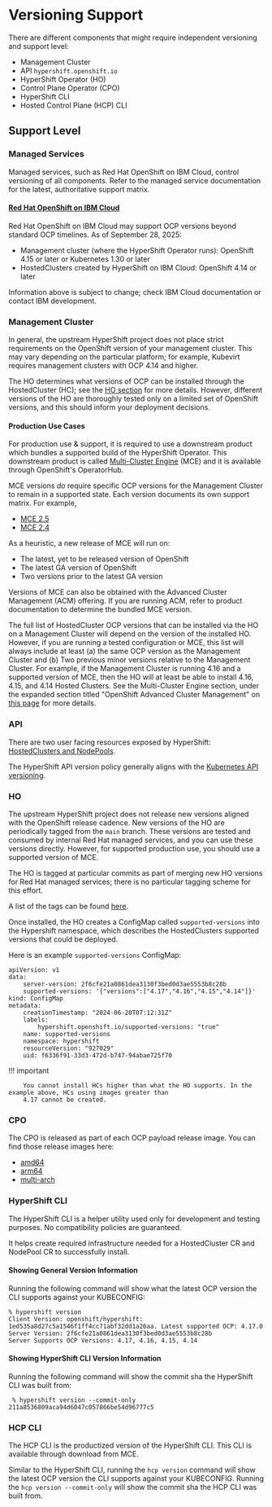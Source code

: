 # Versioning Support
There are different components that might require independent versioning and support level:

- Management Cluster
- API `hypershift.openshift.io`
- HyperShift Operator (HO)
- Control Plane Operator (CPO)
- HyperShift CLI
- Hosted Control Plane (HCP) CLI

## Support Level

### Managed Services
Managed services, such as Red Hat OpenShift on IBM Cloud, control versioning
of all components. Refer to the managed service documentation for the latest,
authoritative support matrix.

#### [Red Hat OpenShift on IBM Cloud](https://cloud.ibm.com/docs/openshift?topic=openshift-openshift_versions)

Red Hat OpenShift on IBM Cloud may support OCP versions beyond standard
OCP timelines. As of September 28, 2025:
- Management cluster (where the HyperShift Operator runs): OpenShift 4.15 or later or Kubernetes 1.30 or later
- HostedClusters created by HyperShift on IBM Cloud: OpenShift 4.14 or later

Information above is subject to change; check IBM Cloud documentation or
contact IBM development.

### Management Cluster
In general, the upstream HyperShift project does not place strict requirements on the OpenShift version of your 
management cluster. This may vary depending on the particular platform; for example, Kubevirt requires management 
clusters with OCP 4.14 and higher.

The HO determines what versions of OCP can be installed through the HostedCluster (HC); see the [HO section](#ho) for 
more details. However, different versions of the HO are thoroughly tested only on a limited set of OpenShift versions, 
and this should inform your deployment decisions.

#### Production Use Cases
For production use & support, it is required to use a downstream product which bundles a supported build of the 
HyperShift Operator. This downstream product is called [Multi-Cluster Engine](https://docs.openshift.com/container-platform/4.16/architecture/mce-overview-ocp.html) (MCE) and it is available through 
OpenShift's OperatorHub. 

MCE versions _do_ require specific OCP versions for the Management Cluster to remain in a supported state. 
Each version documents its own support matrix. For example, 

- [MCE 2.5](https://access.redhat.com/articles/7056007)
- [MCE 2.4](https://access.redhat.com/articles/7027079)

As a heuristic, a new release of MCE will run on:

- The latest, yet to be released version of OpenShift
- The latest GA version of OpenShift
- Two versions prior to the latest GA version

Versions of MCE can also be obtained with the Advanced Cluster Management (ACM) offering. If you are running ACM, refer 
to product documentation to determine the bundled MCE version.

The full list of HostedCluster OCP versions that can be installed via the HO on a Management Cluster will depend on the 
version of the installed HO. However, if you are running a tested configuration or MCE, this list will always include at 
least (a) the same OCP version as the Management Cluster and (b) Two previous minor versions relative to the Management 
Cluster. For example, if the Management Cluster is running 4.16 and a supported version of MCE, then the HO will at 
least be able to install 4.16, 4.15, and 4.14 Hosted Clusters. See the Multi-Cluster Engine section, under the expanded 
section titled "OpenShift Advanced Cluster Management" on [this page](https://access.redhat.com/support/policy/updates/openshift_operators) for more details. 

### API
There are two user facing resources exposed by HyperShift: [HostedClusters and NodePools](https://hypershift-docs.netlify.app/reference/api/).

The HyperShift API version policy generally aligns with the [Kubernetes API versioning](https://kubernetes.io/docs/reference/using-api/#api-versioning).

### HO
The upstream HyperShift project does not release new versions aligned with the OpenShift release cadence. New versions 
of the HO are periodically tagged from the `main` branch. These versions are tested and consumed by internal Red Hat 
managed services, and you can use these versions directly. However, for supported production use, you should use a 
supported version of MCE.

The HO is tagged at particular commits as part of merging new HO versions for Red Hat managed services; there is no 
particular tagging scheme for this effort.

A list of the tags can be found [here](https://github.com/openshift/hypershift/tags).

Once installed, the HO creates a ConfigMap called `supported-versions` into the Hypershift namespace, which describes 
the HostedClusters supported versions that could be deployed. 

Here is an example `supported-versions` ConfigMap:
```
apiVersion: v1
data:
    server-version: 2f6cfe21a0861dea3130f3bed0d3ae5553b8c28b
    supported-versions: '{"versions":["4.17","4.16","4.15","4.14"]}'
kind: ConfigMap
metadata:
    creationTimestamp: "2024-06-20T07:12:31Z"
    labels:
        hypershift.openshift.io/supported-versions: "true"
    name: supported-versions
    namespace: hypershift
    resourceVersion: "927029"
    uid: f6336f91-33d3-472d-b747-94abae725f70
```

!!! important

        You cannot install HCs higher than what the HO supports. In the example above, HCs using images greater than 
        4.17 cannot be created.

### CPO
The CPO is released as part of each OCP payload release image. You can find those release images here:

- [amd64](https://amd64.ocp.releases.ci.openshift.org/)
- [arm64](https://arm64.ocp.releases.ci.openshift.org/)
- [multi-arch](https://multi.ocp.releases.ci.openshift.org/)

### HyperShift CLI
The HyperShift CLI is a helper utility used only for development and testing purposes. No compatibility policies are 
guaranteed.

It helps create required infrastructure needed for a HostedCluster CR and NodePool CR to successfully install. 

#### Showing General Version Information
Running the following command will show what the latest OCP version the CLI supports against your KUBECONFIG:
```
% hypershift version
Client Version: openshift/hypershift: 1ed535a8d27c5a1546f1ff4cc71abf32dd1a26aa. Latest supported OCP: 4.17.0
Server Version: 2f6cfe21a0861dea3130f3bed0d3ae5553b8c28b
Server Supports OCP Versions: 4.17, 4.16, 4.15, 4.14
```

#### Showing HyperShift CLI Version Information
Running the following command will show the commit sha the HyperShift CLI was built from:
```
 % hypershift version --commit-only
211a8536809aca94d6047c057866be54d96777c5
```

### HCP CLI
The HCP CLI is the productized version of the HyperShift CLI. This CLI is available through download from MCE. 

Similar to the HyperShift CLI, running the `hcp version` command will show the latest OCP version the CLI supports 
against your KUBECONFIG. Running the `hcp version --commit-only` will show the commit sha the HCP CLI was built from.
